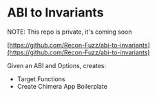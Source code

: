 # ABI to Invariants

NOTE: This repo is private, it's coming soon

[https://github.com/Recon-Fuzz/abi-to-invariants](https://github.com/Recon-Fuzz/abi-to-invariants)

Given an ABI and Options, creates:
- Target Functions
- Create Chimera App Boilerplate